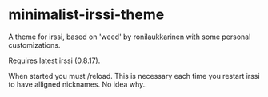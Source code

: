 # minimalist-irssi-theme
A theme for irssi, based on 'weed' by ronilaukkarinen with some personal
customizations.

Requires latest irssi (0.8.17).

When started you must /reload. This is necessary each time you restart irssi to
have alligned nicknames. No idea why..
